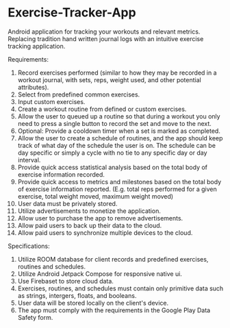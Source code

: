 # Exercise-Tracker-App
 Android application for tracking your workouts and relevant metrics. Replacing tradition hand written journal logs with an intuitive exercise tracking application. 

 Requirements:
 
 1. Record exercises performed (similar to how they may be recorded in a workout journal, with sets, reps, weight used, and other potential attributes).
 2. Select from predefined common exercises.
 3. Input custom exercises.
 4. Create a workout routine from defined or custom exercises.
 5. Allow the user to queued up a routine so that during a workout you only need to press a single button to record the set and move to the next.
 6. Optional: Provide a cooldown timer when a set is marked as completed.
 7. Allow the user to create a schedule of routines, and the app should keep track of what day of the schedule the user is on.
    The schedule can be day specific or simply a cycle with no tie to any specific day or day interval.
 8. Provide quick access statistical analysis based on the total body of exercise information recorded.
 9. Provide quick access to metrics and milestones based on the total body of exercise information reported. (E.g. total reps performed for a given exercise, total weight moved, maximum weight moved)
 10. User data must be privately stored.
 11. Utilize advertisements to monetize the application.
 12. Allow user to purchase the app to remove advertisements.
 13. Allow paid users to back up their data to the cloud.
 14. Allow paid users to synchronize multiple devices to the cloud.

Specifications:

1. Utilize ROOM database for client records and predefined exercises, routines and schedules.
2. Utilize Android Jetpack Compose for responsive native ui.
3. Use Firebaset to store cloud data.
4. Exercises, routines, and schedules must contain only primitive data such as strings, intergers, floats, and booleans.
5. User data will be stored locally on the client's device.
6. The app must comply with the requirements in the Google Play Data Safety form. 


    
    
